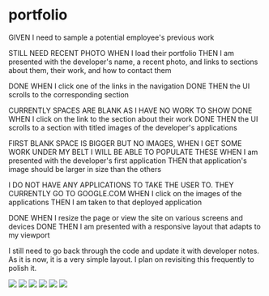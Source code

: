 # portfolio

GIVEN I need to sample a potential employee's previous work

STILL NEED RECENT PHOTO
WHEN I load their portfolio
THEN I am presented with the developer's name, a recent photo, and links to sections about them, their work, and how to contact them

DONE WHEN I click one of the links in the navigation
DONE THEN the UI scrolls to the corresponding section

CURRENTLY SPACES ARE BLANK AS I HAVE NO WORK TO SHOW
DONE WHEN I click on the link to the section about their work
DONE THEN the UI scrolls to a section with titled images of the developer's applications

FIRST BLANK SPACE IS BIGGER BUT NO IMAGES, WHEN I GET SOME WORK UNDER MY BELT I WILL BE ABLE TO POPULATE THESE
WHEN I am presented with the developer's first application
THEN that application's image should be larger in size than the others

I DO NOT HAVE ANY APPLICATIONS TO TAKE THE USER TO. THEY CURRENTLY GO TO GOOGLE.COM
WHEN I click on the images of the applications
THEN I am taken to that deployed application

DONE WHEN I resize the page or view the site on various screens and devices
DONE THEN I am presented with a responsive layout that adapts to my viewport


I still need to go back through the code and update it with developer notes. As it is now, it is a very simple layout. I plan on revisiting this frequently to polish it.

<img src=./assets/images/PHONE_1.PNG>
<img src=./assets/images/PHONE_2.PNG>
<img src=./assets/images/PHONE_3.PNG>
<img src=./assets/images/WEB_1.PNG>
<img src=./assets/images/WEB_2.PNG>
<img src=./assets/images/WEB_3.PNG>